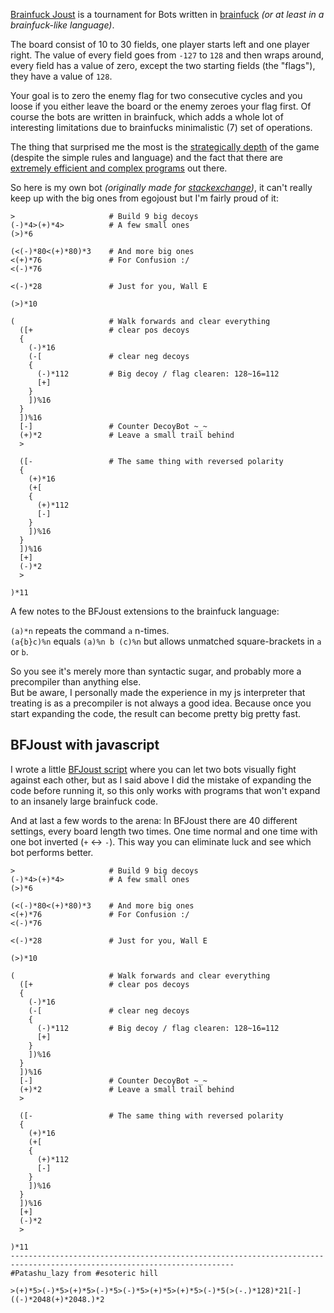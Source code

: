 [Brainfuck Joust](https://esolangs.org/wiki/BF_Joust) is a tournament for Bots written in [brainfuck](https://esolangs.org/wiki/Brainfuck) *(or at least in a brainfuck-like language)*.

The board consist of 10 to 30 fields, one player starts left and one player right. The value of every field goes from `-127` to `128` and then wraps around, every field has a value of zero, except the two starting fields (the "flags"), they have a value of `128`.

Your goal is to zero the enemy flag for two consecutive cycles and you loose if you either leave the board or the enemy zeroes your flag first. Of course the bots are written in brainfuck, which adds a whole lot of interesting limitations due to brainfucks minimalistic (7) set of operations.

The thing that surprised me the most is the [strategically depth](https://esolangs.org/wiki/BF_Joust_strategies) of the game (despite the simple rules and language) and the fact that there are [extremely efficient and complex programs](https://codu.org/eso/bfjoust/in_egobot/) out there.

So here is my own bot *(originally made for [stackexchange](https://codegolf.stackexchange.com/questions/36645/brainfedbotsforbattling-a-brainf-tournament))*, it can't really keep up with the big ones from egojoust but I'm fairly proud of it:

```
>                     # Build 9 big decoys
(-)*4>(+)*4>          # A few small ones
(>)*6

(<(-)*80<(+)*80)*3    # And more big ones 
<(+)*76               # For Confusion :/
<(-)*76

<(-)*28               # Just for you, Wall E

(>)*10

(                     # Walk forwards and clear everything
  ([+                 # clear pos decoys
  {
    (-)*16
    (-[               # clear neg decoys
    {
      (-)*112         # Big decoy / flag clearen: 128~16=112
      [+]
    }
    ])%16
  }
  ])%16
  [-]                 # Counter DecoyBot ~_~
  (+)*2               # Leave a small trail behind
  >  

  ([-                 # The same thing with reversed polarity
  {
    (+)*16
    (+[
    {
      (+)*112
      [-]
    }
    ])%16
  }
  ])%16
  [+]
  (-)*2
  >

)*11
```

A few notes to the BFJoust extensions to the brainfuck language:

`(a)*n` repeats the command `a` n-times.  
`(a{b}c)%n` equals `(a)%n b (c)%n` but allows unmatched square-brackets in `a` or `b`.

So you see it's merely more than syntactic sugar, and probably more a precompiler than anything else.  
But be aware, I personally made the experience in my js interpreter that treating is as a precompiler is not always a good idea. Because once you start expanding the code, the result can become pretty big pretty fast.

BFJoust with javascript
-------------------------------

I wrote a little [BFJoust script](https://maximum-sonata.codio.io/index.html) where you can let two bots visually fight against each other, but as I said above I did the mistake of expanding the code before running it, so this only works with programs that won't expand to an insanely large brainfuck code.

And at last a few words to the arena: In BFJoust there are 40 different settings, every board length two times. One time normal and one time with one bot inverted (`+` <-> `-`). This way you can eliminate luck and see which bot performs better.


```bfjoustrunner
>                     # Build 9 big decoys
(-)*4>(+)*4>          # A few small ones
(>)*6

(<(-)*80<(+)*80)*3    # And more big ones 
<(+)*76               # For Confusion :/
<(-)*76

<(-)*28               # Just for you, Wall E

(>)*10

(                     # Walk forwards and clear everything
  ([+                 # clear pos decoys
  {
    (-)*16
    (-[               # clear neg decoys
    {
      (-)*112         # Big decoy / flag clearen: 128~16=112
      [+]
    }
    ])%16
  }
  ])%16
  [-]                 # Counter DecoyBot ~_~
  (+)*2               # Leave a small trail behind
  >  

  ([-                 # The same thing with reversed polarity
  {
    (+)*16
    (+[
    {
      (+)*112
      [-]
    }
    ])%16
  }
  ])%16
  [+]
  (-)*2
  >

)*11
------------------------------------------------------------------------------------------------------------------------
#Patashu_lazy from #esoteric hill

>(+)*5>(-)*5>(+)*5>(-)*5>(-)*5>(+)*5>(+)*5>(-)*5(>(-.)*128)*21[-]((-)*2048(+)*2048.)*2 
```